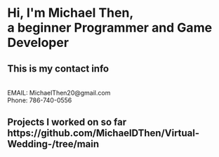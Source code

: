 <h1>Hi, I'm Michael Then, 
<br>a beginner Programmer and Game Developer
<h2> This is my contact info</h2>
<br> EMAIL: MichaelThen20@gmail.com 
<br>Phone: 786-740-0556</h3>

<h2> Projects I worked on so far
<br> https://github.com/MichaelDThen/Virtual-Wedding-/tree/main
